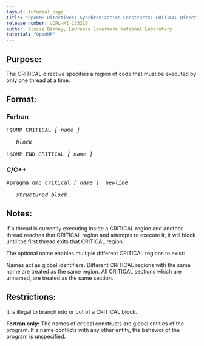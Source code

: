 ```yaml
---
layout: tutorial_page
title: "OpenMP Directives: Synchronization Constructs: CRITICAL Directive"
release_number: UCRL-MI-133316
author: Blaise Barney, Lawrence Livermore National Laboratory
tutorial: "OpenMP"
---
```


## Purpose:
The CRITICAL directive specifies a region of code that must be executed by only one thread at a time.

## Format:

### Fortran	
<pre>
!$OMP CRITICAL <i>[ name ]</i>

   <i>block</i>

!$OMP END CRITICAL <i>[ name ]</i>
</pre>

### C/C++	
<pre>
#pragma omp critical <i>[ name ]  newline</i>

   <i>structured_block</i>
</pre>

## Notes:

If a thread is currently executing inside a CRITICAL region and another thread reaches that CRITICAL region and attempts to execute it, it will block until the first thread exits that CRITICAL region.

The optional name enables multiple different CRITICAL regions to exist:

Names act as global identifiers. Different CRITICAL regions with the same name are treated as the same region.
All CRITICAL sections which are unnamed, are treated as the same section.

## Restrictions:

It is illegal to branch into or out of a CRITICAL block.

**Fortran only:** The names of critical constructs are global entities of the program. If a name conflicts with any other entity, the behavior of the program is unspecified.